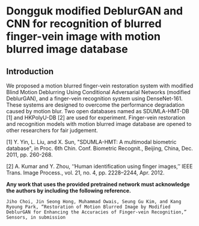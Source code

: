 # Dongguk modified DeblurGAN and CNN for recognition of blurred finger-vein image with motion blurred image database

## Introduction

We proposed a motion blurred finger-vein restoration system with modified Blind Motion Deblurring Using Conditional Adversarial Networks (modified DeblurGAN), and a finger-vein recognition system using DenseNet-161. These systems are designed to overcome the performance degradation caused by motion blur. Two open databases named as SDUMLA-HMT-DB [1] and HKPolyU-DB [2] are used for experiment. Finger-vein restoration and recognition models with motion blurred image database are opened to other researchers for fair judgement.

[1] Y. Yin, L. Liu, and X. Sun, "SDUMLA-HMT: A multimodal biometric database", in Proc. 6th Chin. Conf. Biometric Recognit., Beijing, China, Dec. 2011, pp. 260-268.

[2] A. Kumar and Y. Zhou, ‘‘Human identification using finger images,’’ IEEE Trans. Image Process., vol. 21, no. 4, pp. 2228–2244, Apr. 2012.

**Any work that uses the provided pretrained network must acknowledge the authors by including the following reference.**

    Jiho Choi, Jin Seong Hong, Muhammad Owais, Seung Gu Kim, and Kang Ryoung Park, “Restoration of Motion Blurred Image by Modified DeblurGAN for Enhancing the Accuracies of Finger-vein Recognition,” Sensors, in submission

<br>

